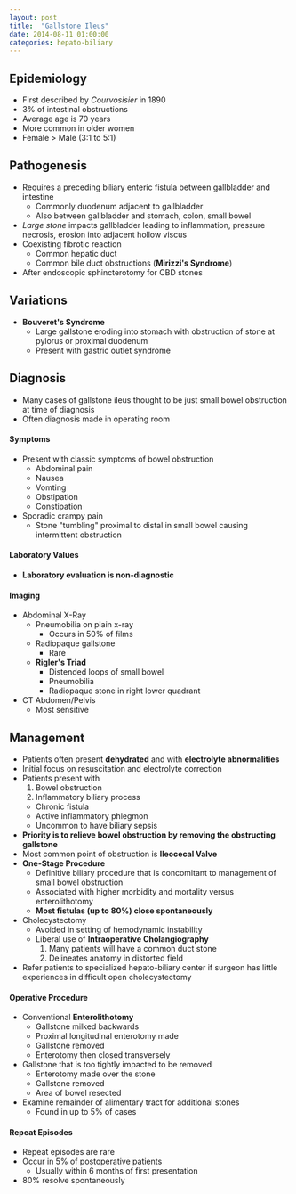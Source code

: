 ```yaml
---
layout: post
title:  "Gallstone Ileus"
date: 2014-08-11 01:00:00
categories: hepato-biliary
---
```


## Epidemiology

* First described by *Courvosisier* in 1890
* 3% of intestinal obstructions
* Average age is 70 years
* More common in older women
* Female > Male (3:1 to 5:1)

## Pathogenesis

* Requires a preceding biliary enteric fistula between gallbladder and intestine
  * Commonly duodenum adjacent to gallbladder
  * Also between gallbladder and stomach, colon, small bowel
* *Large stone* impacts gallbladder leading to inflammation, pressure necrosis, erosion into adjacent hollow viscus
* Coexisting fibrotic reaction
  * Common hepatic duct
  * Common bile duct obstructions (**Mirizzi\'s Syndrome**)
* After endoscopic sphincterotomy for CBD stones

## Variations

* **Bouveret\'s Syndrome**
  * Large gallstone eroding into stomach with obstruction of stone at pylorus or proximal duodenum
  * Present with gastric outlet syndrome
  
## Diagnosis

* Many cases of gallstone ileus thought to be just small bowel obstruction at time of diagnosis
* Often diagnosis made in operating room

#### Symptoms
* Present with classic symptoms of bowel obstruction
  * Abdominal pain
  * Nausea
  * Vomting
  * Obstipation
  * Constipation
* Sporadic crampy pain
  * Stone \"tumbling\" proximal to distal in small bowel causing intermittent obstruction

#### Laboratory Values
* **Laboratory evaluation is non-diagnostic**

#### Imaging
* Abdominal X-Ray
  * Pneumobilia on plain x-ray
    * Occurs in 50% of films
  * Radiopaque gallstone
    * Rare
  * **Rigler\'s Triad**
    * Distended loops of small bowel
    * Pneumobilia
    * Radiopaque stone in right lower quadrant
* CT Abdomen/Pelvis
  * Most sensitive

## Management

* Patients often present **dehydrated** and with **electrolyte abnormalities**
* Initial focus on resuscitation and electrolyte correction
* Patients present with
  1. Bowel obstruction
  1. Inflammatory biliary process
    * Chronic fistula
    * Active inflammatory phlegmon
    * Uncommon to have biliary sepsis
* **Priority is to relieve bowel obstruction by removing the obstructing gallstone**
* Most common point of obstruction is **Ileocecal Valve**
* **One-Stage Procedure**
  * Definitive biliary procedure that is concomitant to management of small bowel obstruction
  * Associated with higher morbidity and mortality versus enterolithotomy
  * **Most fistulas (up to 80%) close spontaneously**
* Cholecystectomy
  * Avoided in setting of hemodynamic instability
  * Liberal use of **Intraoperative Cholangiography**
    1. Many patients will have a common duct stone
    1. Delineates anatomy in distorted field
* Refer patients to specialized hepato-biliary center if surgeon has little experiences in difficult open cholecystectomy

#### Operative Procedure

* Conventional **Enterolithotomy**
  * Gallstone milked backwards
  * Proximal longitudinal enterotomy made
  * Gallstone removed
  * Enterotomy then closed transversely
* Gallstone that is too tightly impacted to be removed
  * Enterotomy made over the stone
  * Gallstone removed
  * Area of bowel resected
* Examine remainder of alimentary tract for additional stones
  * Found in up to 5% of cases
 
#### Repeat Episodes

* Repeat episodes are rare
* Occur in 5% of postoperative patients
  * Usually within 6 months of first presentation
* 80% resolve spontaneously
